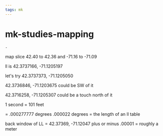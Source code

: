 ```yaml
---
tags: mk
---
```


# mk-studies-mapping

    - 
map slice 42.40 to 42.36 and -71.16 to -71.09

ll is 42.3737166, -71.1205197

let's try 42.3737373, -71.1205050

42.3736846, -71.1203675 could be SW of it

42.3716258, -71.1205307 could be a touch north of it



1 second = 101 feet

= .000277777 degrees
.000022 degrees = the length of an ll table

back window of LL = 42.37369, -71.12047
 plus or minus .00001 = roughly a meter